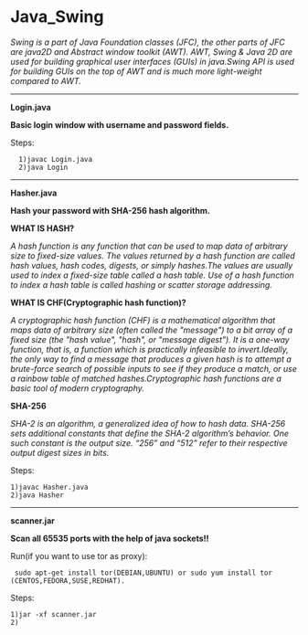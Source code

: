 # Java_Swing

*Swing is a part of Java Foundation classes (JFC), the other parts of JFC are java2D and Abstract window toolkit (AWT). AWT, Swing & Java 2D are used for building graphical user interfaces (GUIs) in java.Swing API is used for building GUIs on the top of AWT and is much more light-weight compared to AWT.* 

________________________________________________________________________________________________________________________________________________________________
  
 **Login.java**
  
 **Basic login window with username and password fields.**
  
 Steps:
      
      1)javac Login.java
      2)java Login

_________________________________________________________________________________________________________________________________________________________________

**Hasher.java**

**Hash your password with SHA-256 hash algorithm.**


**WHAT IS HASH?**

*A hash function is any function that can be used to map data of arbitrary size to fixed-size values. The values returned by a hash function are called hash values, hash codes, digests, or simply hashes.The values are usually used to index a fixed-size table called a hash table. Use of a hash function to index a hash table is called hashing or scatter storage addressing.*


**WHAT IS CHF(Cryptographic hash function)?**


*A cryptographic hash function (CHF) is a mathematical algorithm that maps data of arbitrary size (often called the "message") to a bit array of a fixed size (the "hash value", "hash", or "message digest"). It is a one-way function, that is, a function which is practically infeasible to invert.Ideally, the only way to find a message that produces a given hash is to attempt a brute-force search of possible inputs to see if they produce a match, or use a rainbow table of matched hashes.Cryptographic hash functions are a basic tool of modern cryptography.*


**SHA-256**

*SHA-2 is an algorithm, a generalized idea of how to hash data. SHA-256 sets additional constants that define the SHA-2 algorithm’s behavior. One such constant is the output size. “256” and “512” refer to their respective output digest sizes in bits.*


Steps:

    1)javac Hasher.java 
    2)java Hasher 
   
   
__________________________________________________________________________________________________________________________________________________________________


**scanner.jar**

**Scan all 65535 ports with the help of java sockets!!**

Run(if you want to use tor as proxy):
  
     sudo apt-get install tor(DEBIAN,UBUNTU) or sudo yum install tor (CENTOS,FEDORA,SUSE,REDHAT).
      
Steps:
    
    1)jar -xf scanner.jar
    2) 
    








